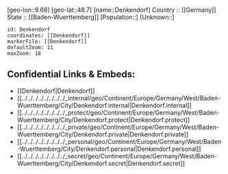 ﻿---
location: [48.7,9.68] 
mapzoom: [7,12] 
mapmarker: city 
type: City
tags:
- geo/City


SpocWebEntityId: 29751
isDeleted: false
confidential: public

---
[geo-lon::9.68] 
[geo-lat::48.7] 
[name::Denkendorf] 
Country :: [[Germany]]  
State :: [[Baden-Wuerttemberg]] 
[Population::] 
[Unknown::] 


```leaflet
id: Denkendorf
coordinates: [[Denkendorf]] 
markerFile: [[Denkendorf]] 
defaultZoom: 11 
maxZoom: 18
```


## Confidential Links & Embeds: 
- [[Denkendorf|Denkendorf]]  
- [[../../../../../../../../_internal/geo/Continent/Europe/Germany/West/Baden-Wuerttemberg/City/Denkendorf.internal|Denkendorf.internal]] 
- [[../../../../../../../../_protect/geo/Continent/Europe/Germany/West/Baden-Wuerttemberg/City/Denkendorf.protect|Denkendorf.protect]] 
- [[../../../../../../../../_private/geo/Continent/Europe/Germany/West/Baden-Wuerttemberg/City/Denkendorf.private|Denkendorf.private]] 
- [[../../../../../../../../_personal/geo/Continent/Europe/Germany/West/Baden-Wuerttemberg/City/Denkendorf.personal|Denkendorf.personal]] 
- [[../../../../../../../../_secret/geo/Continent/Europe/Germany/West/Baden-Wuerttemberg/City/Denkendorf.secret|Denkendorf.secret]] 

